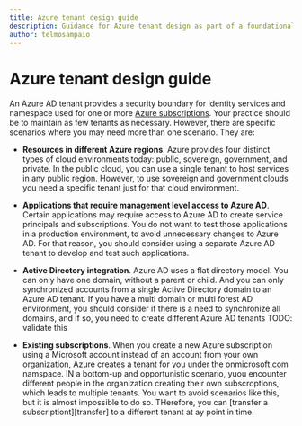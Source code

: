 ```yaml
---
title: Azure tenant design guide
description: Guidance for Azure tenant design as part of a foundational cloud adoption strategy
author: telmosampaio
---
```


# Azure tenant design guide

An Azure AD tenant provides a security boundary for identity services and namespace used for one or more [Azure subscriptions][subscription]. Your practice should be to maintain as few tenants as necessary. However, there are specific scenarios where you may need more than one scenario. They are:

- **Resources in different Azure regions**. Azure provides four distinct types of cloud environments today: public, sovereign, government, and private. In the public cloud, you can use a single tenant to host services in any public region. However, to use sovereign and government clouds you need a specific tenant just for that cloud environment.

- **Applications that require management level access to Azure AD**. Certain applications may require access to Azure AD to create service principals and subscriptions. You do not want to test those applications in a production environment, to avoid unnecessary changes to Azure AD. For that reason, you should consider using a separate Azure AD tenant to develop and test such applications.

- **Active Directory integration**. Azure AD uses a flat directory model. You can only have one domain, without a parent or child. And you can only synchronized accounts from a single Active Directory domain to an Azure AD tenant. If you have a multi domain or multi forest AD environment, you should consider if there is a need to synchronize all domains, and if so, you need to create different Azure AD tenants TODO: validate this

- **Existing subscriptions**. When you create a new Azure subscription using a Microsoft account instead of an account from your own organization, Azure creates a tenant for you under the onmicrosoft.com namspace. IN a bottom-up and opportunistic scenario, yuou encounter different people in the organization creating their own subscroptions, which leads to multiple tenants. You want to avoid scenarios like this, but it is almost impossible to do so. THerefore, you can [transfer a subscriptiont][transfer] to a different tenant at ay point in time.

[azure-ad]: azure/active-directory/active-directory-administer
[add-azure-ad]: /azure/active-directory/develop/active-directory-howto-tenant
[subscription]: ./subscription.md
[trasnfer]: /azure/active-directory/active-directory-how-subscriptions-associated-directory